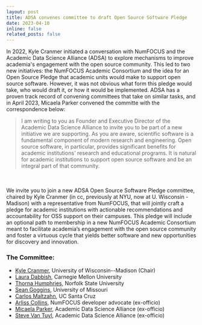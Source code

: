 ```yaml
---
layout: post
title: ADSA convenes committee to draft Open Source Software Pledge 
date: 2023-04-10 
inline: false
related_posts: false
---
```


In 2022, Kyle Cranmer initiated a conversation with NumFOCUS and the Academic Data Science Alliance (ADSA) to explore mechanisms to improve academia's engagement with the open source community. This led to two new initiatives: the NumFOCUS Academic Consortium and the idea for an Open Source Pledge that academic units would make to support open source software. However, it was not obvious what form this pledge would take, who would draft it, or how it would be implemented. ADSA has a proven track record of convening committees that take on similar tasks, and in April 2023, Micaela Parker convened the committe with the correspondence below:

> I am writing to you as Founder and Executive Director of the Academic Data Science Alliance to invite you to be part of a new initiative we are supporting. As you are aware, scientific software is a fundamental component of modern research and engineering. Open source software, in particular, provides significant benefits for academic institutions' research and educational programs. It is natural for academic institutions to support open source software and be an integral part of that community. 
<br /> 
<br /> 
We invite you to join a new ADSA Open Source Software Pledge committee, chaired by Kyle Cranmer (in cc, previously at NYU, now at U. Wisconsin - Madison) with a representative from NumFOCUS, that will jointly craft a pledge for academic institutions with actionable recommendations and accountability for OSS support on their campuses. This pledge will include an optional path to membership in a new NumFOCUS Academic Consortium meant to facilitate academia’s engagement with the open source community and foster a virtuous cycle that yields better software and new opportunities for discovery and innovation.

### The Committee:

 * [Kyle Cranmer](https://datascience.wisc.edu/kyle-cranmer/), University of Wisconsin--Madison (Chair)
 * [Laura Dabbish](https://hcii.cmu.edu/people/laura-dabbish), Carnegie Mellon University
 * [Thorna Humphries](https://www.nsu.edu/Academics/Faculty-and-Academic-Divisions/Schools-and-Colleges/College-of-Science-Engineering-and-Technology/Departments/Computer-Science/Faculty-and-Staff/Thorna-Humphries), Norfolk State University
 * [Sean Goggins](https://www.seangoggins.net), University of Missouri
 * [Carlos Maltzahn](https://users.soe.ucsc.edu/~carlosm/dev/),  UC Santa Cruz
 * [Arliss Collins](https://numfocus.org/blog/numfocus-hires-open-source-developer-advocate), NumFOCUS developer advocate (ex-officio)
 * [Micaela Parker](https://academicdatascience.org/data-science/about/), Academic Data Science Alliance (ex-officio)
 * [Steve Van Tuyl](https://academicdatascience.org/data-science/about/), Academic Data Science Alliance (ex-officio)

